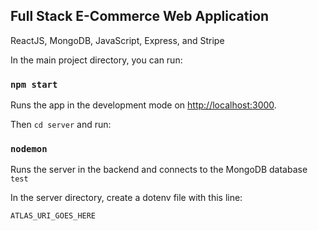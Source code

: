 ## Full Stack E-Commerce Web Application

ReactJS, MongoDB, JavaScript, Express, and Stripe

In the main project directory, you can run:

### `npm start`

Runs the app in the development mode on [http://localhost:3000](http://localhost:3000).

Then `cd server` and run:

### `nodemon`

Runs the server in the backend and connects to the MongoDB database  `test`

In the server directory, create a dotenv file with this line:

```
ATLAS_URI_GOES_HERE
```



